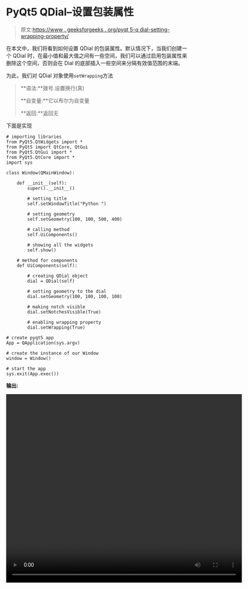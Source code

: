 # PyQt5 QDial–设置包装属性

> 原文:[https://www . geeksforgeeks . org/pyqt 5-q dial-setting-wrapping-property/](https://www.geeksforgeeks.org/pyqt5-qdial-setting-wrapping-property/)

在本文中，我们将看到如何设置 QDial 的包装属性。默认情况下，当我们创建一个 QDial 时，在最小值和最大值之间有一些空间，我们可以通过启用包装属性来删除这个空间，否则会在 Dial 的底部插入一些空间来分隔有效值范围的末端。

为此，我们对 QDial 对象使用`setWrapping`方法

> **语法:**拨号.设置换行(真)
> 
> **自变量:**它以布尔为自变量
> 
> **返回:**返回无

下面是实现

```
# importing libraries
from PyQt5.QtWidgets import * 
from PyQt5 import QtCore, QtGui
from PyQt5.QtGui import * 
from PyQt5.QtCore import * 
import sys

class Window(QMainWindow):

    def __init__(self):
        super().__init__()

        # setting title
        self.setWindowTitle("Python ")

        # setting geometry
        self.setGeometry(100, 100, 500, 400)

        # calling method
        self.UiComponents()

        # showing all the widgets
        self.show()

    # method for components
    def UiComponents(self):

        # creating QDial object
        dial = QDial(self)

        # setting geometry to the dial
        dial.setGeometry(100, 100, 100, 100)

        # making notch visible
        dial.setNotchesVisible(True)

        # enabling wrapping property
        dial.setWrapping(True)

# create pyqt5 app
App = QApplication(sys.argv)

# create the instance of our Window
window = Window()

# start the app
sys.exit(App.exec())
```

**输出:**

<video class="wp-video-shortcode" id="video-446135-1" width="640" height="512" preload="metadata" controls=""><source type="video/mp4" src="https://media.geeksforgeeks.org/wp-content/uploads/20200706040731/Python-2020-07-06-04-07-03.mp4?_=1">[https://media.geeksforgeeks.org/wp-content/uploads/20200706040731/Python-2020-07-06-04-07-03.mp4](https://media.geeksforgeeks.org/wp-content/uploads/20200706040731/Python-2020-07-06-04-07-03.mp4)</video>